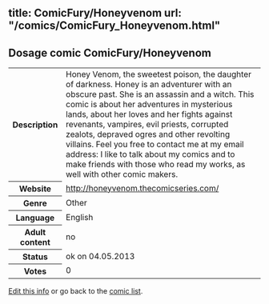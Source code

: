 title: ComicFury/Honeyvenom
url: "/comics/ComicFury_Honeyvenom.html"
---
Dosage comic ComicFury/Honeyvenom
-----------------------------------------

<p id="msg"></p>
<script type="text/javascript">
if (window.location.search === '?edit_info_mail=sent_ok') {
  var elem = document.getElementById("msg");
  elem.innerHTML = 'Edited information sucessfully sent for review, which is usually done daily. Thanks!';
  elem.className = 'ok';
}
</script>
<table class="comicinfo">
<tr>
<th>Description</th><td>Honey Venom, the sweetest poison, the daughter of darkness. Honey is an adventurer with an obscure past. She is an assassin and a witch. This comic is about her adventures in mysterious lands, about her loves and her fights against revenants, vampires, evil priests, corrupted zealots, depraved ogres and other revolting villains. Feel you free to contact me at my email address: I like to talk about my comics and to make friends with those who read my works, as well with other comic makers.</td>
</tr>
<tr>
<th>Website</th><td><a href="http://honeyvenom.thecomicseries.com/">http://honeyvenom.thecomicseries.com/</a></td>
</tr>
<tr>
<th>Genre</th><td>Other</td>
</tr>
<tr>
<th>Language</th><td>English</td>
</tr>
<tr>
<th>Adult content</th><td>no</td>
</tr>
<tr>
<th>Status</th><td>ok on 04.05.2013</td>
</tr>
<tr>
<th>Votes</th><td>0</td>
</tr>
</table>

[Edit this info](ComicFury_Honeyvenom_edit.html) or go back to the [comic list](../comic-index.html).
